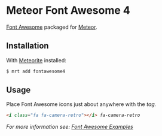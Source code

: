 # Meteor Font Awesome 4

[Font Awesome](http://fortawesome.github.io/Font-Awesome/) packaged for [Meteor](http://meteor.com).

## Installation

With [Meteorite](https://github.com/oortcloud/meteorite) installed:

```sh
$ mrt add fontawesome4
```
## Usage

Place Font Awesome icons just about anywhere with the <i> tag.

```HTML
<i class="fa fa-camera-retro"></i> fa-camera-retro
```

For more information see: [Font Awesome Examples](http://fortawesome.github.io/Font-Awesome/examples/)
